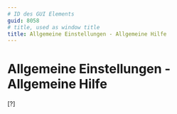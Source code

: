 ```yaml
---
# ID des GUI Elements
guid: 8058
# title, used as window title
title: Allgemeine Einstellungen - Allgemeine Hilfe
---
```


# Allgemeine Einstellungen - Allgemeine Hilfe

[?]

